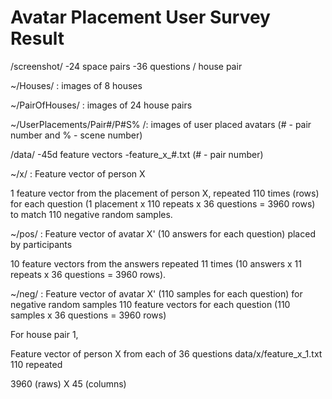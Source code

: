 # Avatar Placement User Survey Result


/screenshot/
-24 space pairs
-36 questions / house pair

~/Houses/ : images of 8 houses

~/PairOfHouses/ : images of 24 house pairs

~/UserPlacements/Pair#/P#S% /: images of user placed avatars (# - pair number and % - scene number)


/data/
-45d feature vectors
-feature_x_#.txt (# - pair number)

~/x/ : Feature vector of person X

1 feature vector from the placement of person X, repeated 110 times (rows) for each question (1 placement x 110 repeats x 36 questions = 3960 rows) to match 110 negative random samples.

~/pos/ : Feature vector of avatar X' (10 answers for each question) placed by participants

10 feature vectors from the answers repeated 11 times (10 answers x 11 repeats x 36 questions = 3960 rows).

~/neg/ : Feature vector of avatar X' (110 samples for each question) for negative random samples
110 feature vectors for each question (110 samples x 36 questions = 3960 rows)






For house pair 1,

Feature vector of person X from each of 36 questions 
data/x/feature_x_1.txt
110 repeated

3960 (raws) X 45 (columns)


